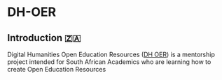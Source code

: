 <!---
  What goes into a readme file

  1. Add your project title. Make sure it matches the above name ##
  2. Insert Vision Statement > 
  Below you can add a short bullet points rational for the project (2, 3 bullets max.)
  3. Add the names of the project lead. Use your GitHub username. If there are teammates, add these details 
  4. Offer some structure with a table 
  5. Conclude with credits and license
  
  --->


# DH-OER
## Introduction :south_africa:
Digital Humanities Open Education Resources ([DH OER](https://escalator.sadilar.org/champions/dh-oer/)) is a mentorship project intended for South African Academics who are learning how to create Open Education Resources 




